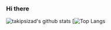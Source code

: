 ### Hi there 


![takipsizad's github stats](https://github-readme-stats.vercel.app/api?username=takipsizad&show_icons=true&theme=radical)
[![Top Langs](https://github-readme-stats.vercel.app/api/top-langs/?usernametakipsizadanuraghazra)
